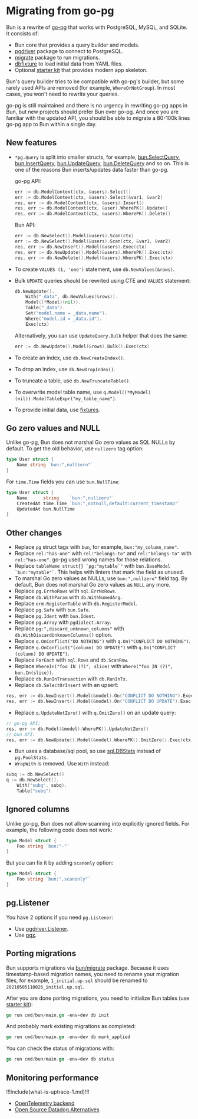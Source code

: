 # Migrating from go-pg

Bun is a rewrite of [go-pg](https://github.com/go-pg/pg) that works with PostgreSQL, MySQL, and SQLite. It consists of:

- Bun core that provides a query builder and models.
- [pgdriver](drivers.md#pgdriver) package to connect to PostgreSQL.
- [migrate](migrations.md) package to run migrations.
- [dbfixture](fixtures.md) to load initial data from YAML files.
- Optional [starter kit](starter-kit.md) that provides modern app skeleton.

Bun's query builder tries to be compatible with go-pg's builder, but some rarely used APIs are removed (for example, `WhereOrNotGroup`). In most cases, you won't need to rewrite your queries.

go-pg is still maintained and there is no urgency in rewriting go-pg apps in Bun, but new projects should prefer Bun over go-pg. And once you are familiar with the updated API, you should be able to migrate a 80-100k lines go-pg app to Bun within a single day.

## New features

- `*pg.Query` is split into smaller structs, for example, [bun.SelectQuery](https://pkg.go.dev/github.com/uptrace/bun#SelectQuery), [bun.InsertQuery](https://pkg.go.dev/github.com/uptrace/bun#InsertQuery), [bun.UpdateQuery](https://pkg.go.dev/github.com/uptrace/bun#UpdateQuery), [bun.DeleteQuery](https://pkg.go.dev/github.com/uptrace/bun#DeleteQuery) and so on. This is one of the reasons Bun inserts/updates data faster than go-pg.

  go-pg API:

  ```go
  err := db.ModelContext(ctx, &users).Select()
  err := db.ModelContext(ctx, &users).Select(&var1, &var2)
  res, err := db.ModelContext(ctx, &users).Insert()
  res, err := db.ModelContext(ctx, &user).WherePK().Update()
  res, err := db.ModelContext(ctx, &users).WherePK().Delete()
  ```

  Bun API:

  ```go
  err := db.NewSelect().Model(&users).Scan(ctx)
  err := db.NewSelect().Model(&users).Scan(ctx, &var1, &var2)
  res, err := db.NewInsert().Model(&users).Exec(ctx)
  res, err := db.NewUpdate().Model(&users).WherePK().Exec(ctx)
  res, err := db.NewDelete().Model(&users).WherePK().Exec(ctx)
  ```

- To create `VALUES (1, 'one')` statement, use `db.NewValues(&rows)`.
- Bulk `UPDATE` queries should be rewrited using CTE and `VALUES` statement:

  ```go
  db.NewUpdate().
      With("_data", db.NewValues(&rows)).
      Model((*Model)(nil)).
      Table("_data").
      Set("model.name = _data.name").
      Where("model.id = _data.id").
      Exec(ctx)
  ```

  Alternatively, you can use `UpdateQuery.Bulk` helper that does the same:

  ```go
  err := db.NewUpdate().Model(&rows).Bulk().Exec(ctx)
  ```

- To create an index, use `db.NewCreateIndex()`.
- To drop an index, use `db.NewDropIndex()`.
- To truncate a table, use `db.NewTruncateTable()`.
- To overwrite model table name, use `q.Model((*MyModel)(nil)).ModelTableExpr("my_table_name")`.
- To provide initial data, use [fixtures](fixtures.md).

## Go zero values and NULL

Unlike go-pg, Bun does not marshal Go zero values as SQL NULLs by default. To get the old behavior, use `nullzero` tag option:

```go
type User struct {
    Name string `bun:",nullzero"`
}
```

For `time.Time` fields you can use `bun.NullTime`:

```go
type User struct {
    Name      string    `bun:",nullzero"`
    CreatedAt time.Time `bun:",notnull,default:current_timestamp"`
    UpdatedAt bun.NullTime
}
```

## Other changes

- Replace `pg` struct tags with `bun`, for example, `bun:"my_column_name"`.
- Replace `rel:"has-one"` with `rel:"belongs-to"` and `rel:"belongs-to"` with `rel:"has-one"`. go-pg used wrong names for those relations.
- Replace `` tableName struct{} `pg:"mytable`" `` with `` bun.BaseModel `bun:"mytable"` ``. This helps with linters that mark the field as unused.
- To marshal Go zero values as NULLs, use `bun:",nullzero"` field tag. By default, Bun does not marshal Go zero values as `NULL` any more.
- Replace `pg.ErrNoRows` with `sql.ErrNoRows`.
- Replace `db.WithParam` with `db.WithNamedArg`.
- Replace `orm.RegisterTable` with `db.RegisterModel`.
- Replace `pg.Safe` with `bun.Safe`.
- Replace `pg.Ident` with `bun.Ident`.
- Replace `pg.Array` with `pgdialect.Array`.
- Replace `pg:",discard_unknown_columns"` with `db.WithDiscardUnknownColumns()` option.
- Replace `q.OnConflict("DO NOTHING")` with `q.On("CONFLICT DO NOTHING")`.
- Replace `q.OnConflict("(column) DO UPDATE")` with `q.On("CONFLICT (column) DO UPDATE")`.
- Replace `ForEach` with `sql.Rows` and `db.ScanRow`.
- Replace `WhereIn("foo IN (?)", slice)` with `Where("foo IN (?)", bun.In(slice))`.
- Replace `db.RunInTransaction` with `db.RunInTx`.
- Replace `db.SelectOrInsert` with an upsert:

```go
res, err := db.NewInsert().Model(&model).On("CONFLICT DO NOTHING").Exec(ctx)
res, err := db.NewInsert().Model(&model).On("CONFLICT DO UPDATE").Exec(ctx)
```

- Replace `q.UpdateNotZero()` with `q.OmitZero()` on an update query:

```go
// go-pg API:
res, err := db.Model(&model).WherePK().UpdateNotZero()
// bun API:
res, err := db.NewUpdate().Model(&model).WherePK().OmitZero().Exec(ctx)
```

- Bun uses a database/sql pool, so use [sql.DBStats](https://pkg.go.dev/database/sql#DBStats) instead of `pg.PoolStats.`
- `WrapWith` is removed. Use `With` instead:

```go
subq := db.NewSelect()
q := db.NewSelect().
	With("subq", subq).
	Table("subq")
```

## Ignored columns

Unlike go-pg, Bun does not allow scanning into explicitly ignored fields. For example, the following code does not work:

```go
type Model struct {
    Foo string `bun:"-"`
}
```

But you can fix it by adding `scanonly` option:

```go
type Model struct {
    Foo string `bun:",scanonly"`
}
```

## pg.Listener

You have 2 options if you need `pg.Listener`:

- Use [pgdriver.Listener](/postgres/listen-notify.html).
- Use [pgx](https://pkg.go.dev/github.com/jackc/pgx/v4#hdr-Listen_and_Notify).

## Porting migrations

Bun supports migrations via [bun/migrate](migrations.md) package. Because it uses timestamp-based migration names, you need to rename your migration files, for example, `1_initial.up.sql` should be renamed to `20210505110026_initial.up.sql`.

After you are done porting migrations, you need to initialize Bun tables (use [starter kit](starter-kit.md)):

```go
go run cmd/bun/main.go -env=dev db init
```

And probably mark existing migrations as completed:

```go
go run cmd/bun/main.go -env=dev db mark_applied
```

You can check the status of migrations with:

```go
go run cmd/bun/main.go -env=dev db status
```

## Monitoring performance

!!!include(what-is-uptrace-1.md)!!!

- [OpenTelemetry backend](https://uptrace.dev/blog/opentelemetry-backend.html)
- [Open Source Datadog Alternatives](https://uptrace.dev/blog/open-source-datadog-alternatives.html)

